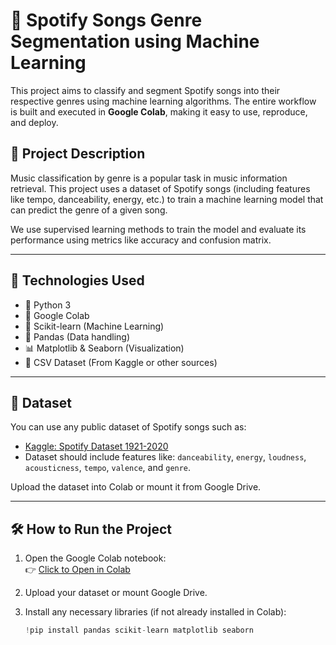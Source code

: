 # 🎵 Spotify Songs Genre Segmentation using Machine Learning

This project aims to classify and segment Spotify songs into their respective genres using machine learning algorithms. The entire workflow is built and executed in **Google Colab**, making it easy to use, reproduce, and deploy.

## 📌 Project Description

Music classification by genre is a popular task in music information retrieval. This project uses a dataset of Spotify songs (including features like tempo, danceability, energy, etc.) to train a machine learning model that can predict the genre of a given song.

We use supervised learning methods to train the model and evaluate its performance using metrics like accuracy and confusion matrix.

---

## 🔧 Technologies Used

- 🐍 Python 3
- 📘 Google Colab
- 🧠 Scikit-learn (Machine Learning)
- 🐼 Pandas (Data handling)
- 📊 Matplotlib & Seaborn (Visualization)
- 📁 CSV Dataset (From Kaggle or other sources)

---

## 📁 Dataset

You can use any public dataset of Spotify songs such as:

- [Kaggle: Spotify Dataset 1921-2020](https://www.kaggle.com/datasets)
- Dataset should include features like: `danceability`, `energy`, `loudness`, `acousticness`, `tempo`, `valence`, and `genre`.

Upload the dataset into Colab or mount it from Google Drive.

---

## 🛠️ How to Run the Project

1. Open the Google Colab notebook:  
   👉 [Click to Open in Colab](https://colab.research.google.com/)

2. Upload your dataset or mount Google Drive.

3. Install any necessary libraries (if not already installed in Colab):
   ```python
   !pip install pandas scikit-learn matplotlib seaborn
